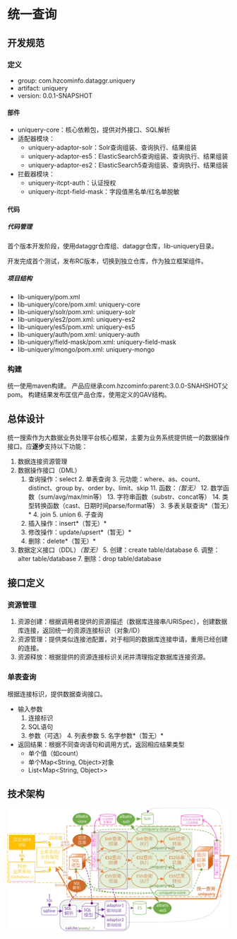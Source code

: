 # 统一查询

## 开发规范

### 定义

- group: com.hzcominfo.dataggr.uniquery
- artifact: uniquery
- version: 0.0.1-SNAPSHOT

#### 部件

- uniquery-core：核心依赖包，提供对外接口、SQL解析
- 适配器模块：
	- uniquery-adaptor-solr：Solr查询组装、查询执行、结果组装
	- uniquery-adaptor-es5：ElasticSearch5查询组装、查询执行、结果组装
	- uniquery-adaptor-es2：ElasticSearch5查询组装、查询执行、结果组装
- 拦截器模块：
	- uniquery-itcpt-auth：认证授权
	- uniquery-itcpt-field-mask：字段值黑名单/红名单脱敏


#### 代码

##### 代码管理

首个版本开发阶段，使用dataggr仓库组、dataggr仓库，lib-uniquery目录。

开发完成首个测试，发布RC版本，切换到独立仓库，作为独立框架组件。

##### 项目结构

- lib-uniquery/pom.xml
- lib-uniquery/core/pom.xml: uniquery-core
- lib-uniquery/solr/pom.xml: uniquery-solr
- lib-uniquery/es2/pom.xml: uniquery-es2
- lib-uniquery/es5/pom.xml: uniquery-es5
- lib-uniquery/auth/pom.xml: uniquery-auth
- lib-uniquery/field-mask/pom.xml: uniquery-field-mask
- lib-uniquery/mongo/pom.xml: uniquery-mongo

### 构建

统一使用maven构建。
产品应继承com.hzcominfo:parent:3.0.0-SNAHSHOT父pom。
构建结果发布匡信产品仓库，使用定义的GAV结构。

## 总体设计

统一搜索作为大数据业务处理平台核心框架，主要为业务系统提供统一的数据操作接口。应**逐步**支持以下功能：
1. 数据连接资源管理
2. 数据操作接口（DML）
	1. 查询操作：select
		2. 单表查询
			3. 元功能：where、as、count、distinct、group by、order by、limit、skip
			11. 函数：*（暂无）*
				12. 数学函数（sum/avg/max/min等）
				13. 字符串函数（substr、concat等）
				14. 类型转换函数（cast、日期时间parse/format等）
		3. 多表关联查询*（暂无）*
			4. join
			5. union
			6. 子查询
	2. 插入操作：insert*（暂无）*
	3. 修改操作：update/upsert*（暂无）*
	4. 删除：delete*（暂无）*
4. 数据定义接口（DDL）*（暂无）*
	5. 创建：create table/database
	6. 调整：alter table/database
	7. 删除：drop table/database

## 接口定义

### 资源管理

1. 资源创建：根据调用者提供的资源描述（数据库连接串/URISpec），创建数据库连接，返回统一的资源连接标识（对象/ID）
2. 资源管理：提供类似连接池配置，对于相同的数据库连接申请，重用已经创建的连接。
3. 资源释放：根据提供的资源连接标识关闭并清理指定数据库连接资源。

### 单表查询

根据连接标识，提供数据查询接口。

- 输入参数
	1. 连接标识
	2. SQL语句
	3. 参数（可选）
		4. 列表参数
		5. 名字参数*（暂无）*
- 返回结果：根据不同查询语句和调用方式，返回相应结果类型
	- 单个值（如count）
	- 单个Map&lt;String, Object&gt;对象
	- List&lt;Map&lt;String, Object&gt;&gt;

## 技术架构

![技术架构《arch.vsdx》](docs/arch-large.jpg)